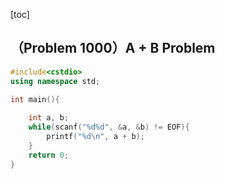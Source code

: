 [toc]

## （Problem 1000）A + B Problem

```cpp
#include<cstdio>
using namespace std;

int main(){
	
	int a, b;
	while(scanf("%d%d", &a, &b) != EOF){
		printf("%d\n", a + b);
	}
    return 0;
}
```

